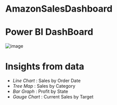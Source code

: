 # AmazonSalesDashboard

# Power BI DashBoard

![image](https://github.com/user-attachments/assets/36569c98-b72f-420a-9ad4-626c71780f6f)


# Insights from data

- _Line Chart_ : Sales by Order Date
- _Tree Map_ : Sales by Category
- _Bar Graph_ : Profit by State
- _Gauge Chart_ : Current Sales by Target

